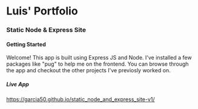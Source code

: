 # Luis' Portfolio

### Static Node & Express Site



#### Getting Started

Welcome! This app is built using Express JS and Node. I've installed a few packages like "pug" to help me on the frontend. 
You can browse through the app and checkout the other projects I've previosly worked on.

##### Live App
https://garcia50.github.io/static_node_and_express_site-v1/
